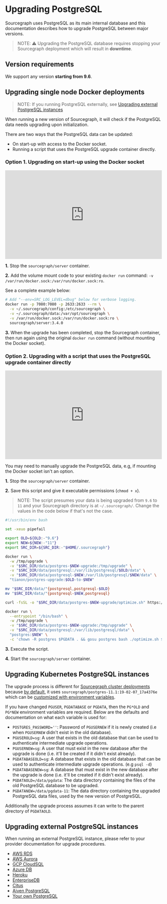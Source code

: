 # Upgrading PostgreSQL

Sourcegraph uses PostgreSQL as its main internal database and this documentation describes how to upgrade PostgreSQL between major versions.

> NOTE: ⚠️ Upgrading the PostgreSQL database requires stopping your Sourcegraph deployment which will result in **downtime**.

## Version requirements

We support any version **starting from 9.6**.

## Upgrading single node Docker deployments

> NOTE: If you running PostgreSQL externally, see [Upgrading external PostgreSQL instances](postgres.md#upgrading-external-postgresql-instances)

When running a new version of Sourcegraph, it will check if the PostgreSQL data needs upgrading upon initialization.

There are two ways that the PostgreSQL data can be updated:

- On start-up with access to the Docker socket.
- Running a script that uses the PostgreSQL upgrade container directly.

### Option 1. Upgrading on start-up using the Docker socket

<p class="container">
  <div style="padding:56.25% 0 0 0;position:relative;">
    <iframe src="https://player.vimeo.com/video/315980428?color=0CB6F4&title=0&byline=0&portrait=0" style="position:absolute;top:0;left:0;width:100%;height:100%;" frameborder="0" webkitallowfullscreen mozallowfullscreen allowfullscreen></iframe>
  </div>
</p>

**1.** Stop the `sourcegraph/server` container.

**2.** Add the volume mount code to your existing `docker run` command: `-v /var/run/docker.sock:/var/run/docker.sock:ro`.

See a complete example below:

```bash
# Add "--env=SRC_LOG_LEVEL=dbug" below for verbose logging.
docker run -p 7080:7080 -p 2633:2633 --rm \
  -v ~/.sourcegraph/config:/etc/sourcegraph \
  -v ~/.sourcegraph/data:/var/opt/sourcegraph \
  -v /var/run/docker.sock:/var/run/docker.sock:ro \
  sourcegraph/server:3.4.0
```

**3.** When the upgrade has been completed, stop the Sourcegraph container, then run again using the original `docker run` command (without mounting the Docker socket).

### Option 2. Upgrading with a script that uses the PostgreSQL upgrade container directly

<p class="container">
  <div style="padding:56.25% 0 0 0;position:relative;">
    <iframe src="https://player.vimeo.com/video/315980439?color=0CB6F4&title=0&byline=0&portrait=0" style="position:absolute;top:0;left:0;width:100%;height:100%;" frameborder="0" webkitallowfullscreen mozallowfullscreen allowfullscreen></iframe>
  </div>
</p>

You may need to manually upgrade the PostgreSQL data, e.g, if mounting the Docker socket isn't an option.

**1.** Stop the `sourcegraph/server` container.

**2.** Save this script and give it executable permissions (`chmod + x`).

> NOTE: The script presumes your data is being upgraded from `9.6` to `11` and your Sourcegraph directory is at `~/.sourcegraph/`. Change the values in the code below if that's not the case.

```bash
#!/usr/bin/env bash

set -xeuo pipefail

export OLD=${OLD:-"9.6"}
export NEW=${NEW:-"11"}
export SRC_DIR=${SRC_DIR:-"$HOME/.sourcegraph"}

docker run \
  -w /tmp/upgrade \
  -v "$SRC_DIR/data/postgres-$NEW-upgrade:/tmp/upgrade" \
  -v "$SRC_DIR/data/postgresql:/var/lib/postgresql/$OLD/data" \
  -v "$SRC_DIR/data/postgresql-$NEW:/var/lib/postgresql/$NEW/data" \
  "tianon/postgres-upgrade:$OLD-to-$NEW"

mv "$SRC_DIR/data/"{postgresql,postgresql-$OLD}
mv "$SRC_DIR/data/"{postgresql-$NEW,postgresql}

curl -fsSL -o "$SRC_DIR/data/postgres-$NEW-upgrade/optimize.sh" https://raw.githubusercontent.com/sourcegraph/sourcegraph/master/cmd/server/rootfs/postgres-optimize.sh

docker run \
  --entrypoint "/bin/bash" \
  -w /tmp/upgrade \
  -v "$SRC_DIR/data/postgres-$NEW-upgrade:/tmp/upgrade" \
  -v "$SRC_DIR/data/postgresql:/var/lib/postgresql/data" \
  "postgres:$NEW" \
  -c 'chown -R postgres $PGDATA . && gosu postgres bash ./optimize.sh $PGDATA'
```

**3.** Execute the script.

**4.** Start the `sourcegraph/server` container.

## Upgrading Kubernetes PostgreSQL instances

The upgrade process is different for [Sourcegraph cluster deployments](https://github.com/sourcegraph/deploy-sourcegraph) because [by default](https://github.com/sourcegraph/deploy-sourcegraph/blob/7edcadbc3ebf46cb1bc1198f8a3e359a2380e22a/base/pgsql/pgsql.Deployment.yaml#L29), it uses `sourcegraph/postgres-11.1:19-02-07_17a4376e` which can be [customized with environment variables](https://github.com/sourcegraph/deploy-sourcegraph/blob/7edcadb/docs/configure.md#configure-custom-postgresql).

If you have changed `PGUSER`, `PGDATABASE` or `PGDATA`, then the `PG*OLD` and `PG*NEW` environment variables are required. Below are the defaults and documentation on what each variable is used for:

- `POSTGRES_PASSWORD=''`: Password of `PGUSERNEW` if it is newly created (i.e when `PGUSERNEW` didn't exist in the old database).
- `PGUSEROLD=sg`: A user that exists in the old database that can be used to authenticate intermediate upgrade operations.
- `PGUSERNEW=sg`: A user that must exist in the new database after the upgrade is done (i.e. it'll be created if it didn't exist already).
- `PGDATABASEOLD=sg`: A database that exists in the old database that can be used to authenticate intermediate upgrade operations. (e.g `psql -d`)
- `PGDATABASENEW=sg`: A database that must exist in the new database after the upgrade is done (i.e. it'll be created if it didn't exist already).
- `PGDATAOLD=/data/pgdata`: The data directory containing the files of the old PostgreSQL database to be upgraded.
- `PGDATANEW=/data/pgdata-11`: The data directory containing the upgraded PostgreSQL data files, used by the new version of PostgreSQL.

Additionally the upgrade process assumes it can write to the parent directory of `PGDATAOLD`.

## Upgrading external PostgreSQL instances

When running an external PostgreSQL instance, please refer to your provider documentation for upgrade procedures.

- [AWS RDS](https://docs.aws.amazon.com/AmazonRDS/latest/UserGuide/USER_UpgradeDBInstance.PostgreSQL.html)
- [AWS Aurora](https://docs.aws.amazon.com/AmazonRDS/latest/AuroraUserGuide/USER_UpgradeDBInstance.Upgrading.html)
- [GCP CloudSQL](https://cloud.google.com/sql/docs/postgres/db-versions)
- [Azure DB](https://docs.microsoft.com/en-us/azure/postgresql/concepts-supported-versions#managing-updates-and-upgrades)
- [Heroku](https://devcenter.heroku.com/articles/upgrading-heroku-postgres-databases)
- [EnterpriseDB](https://www.enterprisedb.com/docs/en/9.6/pg/upgrading.html)
- [Citus](http://docs.citusdata.com/en/v8.1/admin_guide/upgrading_citus.html)
- [Aiven PostgreSQL](https://help.aiven.io/postgresql/operations/how-to-perform-a-postgresql-in-place-major-version-upgrade)
- [Your own PostgreSQL](https://www.postgresql.org/docs/11/pgupgrade.html)
